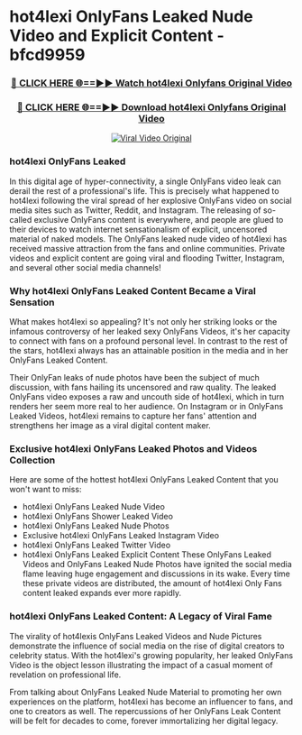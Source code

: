 # hot4lexi OnlyFans Leaked Nude Video and Explicit Content - bfcd9959

<div align="center">

### [🔴 CLICK HERE 🌐==►► Watch hot4lexi Onlyfans Original Video](https://aff.leakpic.com/?utm_medium=9dac6e3e92780789e695eb65dc45befdb20081c8&utm_campaign=Link_for_leakpic_com)

### [🔴 CLICK HERE 🌐==►► Download hot4lexi Onlyfans Original Video](https://aff.leakpic.com/?utm_medium=9dac6e3e92780789e695eb65dc45befdb20081c8&utm_campaign=Link_for_leakpic_com)

[![Viral Video Original](https://i.ibb.co.com/xMMVF88/686577567.gif)](https://aff.leakpic.com/?utm_medium=9dac6e3e92780789e695eb65dc45befdb20081c8&utm_campaign=Link_for_leakpic_com)

</div>

### hot4lexi OnlyFans Leaked
In this digital age of hyper-connectivity, a single OnlyFans video leak can derail the rest of a professional's life. This is precisely what happened to hot4lexi following the viral spread of her explosive OnlyFans video on social media sites such as Twitter, Reddit, and Instagram. The releasing of so-called exclusive OnlyFans content is everywhere, and people are glued to their devices to watch internet sensationalism of explicit, uncensored material of naked models. 
The OnlyFans leaked nude video of hot4lexi has received massive attraction from the fans and online communities. Private videos and explicit content are going viral and flooding Twitter, Instagram, and several other social media channels!

### Why hot4lexi OnlyFans Leaked Content Became a Viral Sensation
What makes hot4lexi so appealing? It's not only her striking looks or the infamous controversy of her leaked sexy OnlyFans Videos, it's her capacity to connect with fans on a profound personal level. In contrast to the rest of the stars, hot4lexi always has an attainable position in the media and in her OnlyFans Leaked Content.

Their OnlyFan leaks of nude photos have been the subject of much discussion, with fans hailing its uncensored and raw quality. The leaked OnlyFans video exposes a raw and uncouth side of hot4lexi, which in turn renders her seem more real to her audience. On Instagram or in OnlyFans Leaked Videos, hot4lexi remains to capture her fans' attention and strengthens her image as a viral digital content maker.

### Exclusive hot4lexi OnlyFans Leaked Photos and Videos Collection
Here are some of the hottest hot4lexi OnlyFans Leaked Content that you won't want to miss:
- hot4lexi OnlyFans Leaked Nude Video
- hot4lexi OnlyFans Shower Leaked Video
- hot4lexi OnlyFans Leaked Nude Photos
- Exclusive hot4lexi OnlyFans Leaked Instagram Video
- hot4lexi OnlyFans Leaked Twitter Video
- hot4lexi OnlyFans Leaked Explicit Content
These OnlyFans Leaked Videos and OnlyFans Leaked Nude Photos have ignited the social media flame leaving huge engagement and discussions in its wake. Every time these private videos are distributed, the amount of hot4lexi Only Fans content leaked expands ever more rapidly.

### hot4lexi OnlyFans Leaked Content: A Legacy of Viral Fame
The virality of hot4lexis OnlyFans Leaked Videos and Nude Pictures demonstrate the influence of social media on the rise of digital creators to celebrity status. With the hot4lexi's growing popularity, her leaked OnlyFans Video is the object lesson illustrating the impact of a casual moment of revelation on professional life.

From talking about OnlyFans Leaked Nude Material to promoting her own experiences on the platform, hot4lexi has become an influencer to fans, and one to creators as well. The repercussions of her OnlyFans Leak Content will be felt for decades to come, forever immortalizing her digital legacy.

